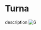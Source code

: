 # Turna
description 
![6](https://github.com/user-attachments/assets/76060b53-744c-4932-a980-523266c483df)
